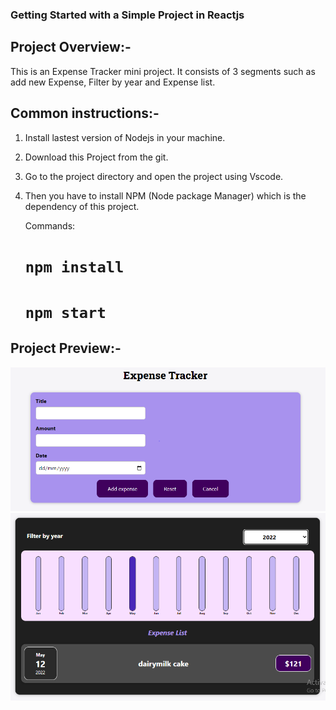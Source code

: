 ### Getting Started with a Simple Project in Reactjs

## Project Overview:-
 
This is an Expense Tracker mini project.
It consists of 3 segments such as add new Expense, Filter by year and Expense list.

## Common instructions:-

1. Install lastest version of Nodejs in your machine.
2. Download this Project from the git.
3. Go to the project directory and open the project using Vscode.
4. Then you have to install NPM (Node package Manager) which is the dependency of this project.

    Commands:

    # `npm install`
    # `npm start`

## Project Preview:-

![Alt text](image.png)
![Alt text](image-1.png)